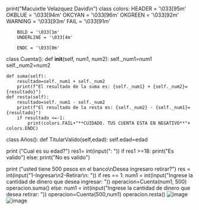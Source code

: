 print("Macuixtle Velazquez David\n")
class colors:
        HEADER = '\033[95m'
        OKBLUE = '\033[94m'
        OKCYAN = '\033[96m'
        OKGREEN = '\033[92m'
        WARNING = '\033[93m'
        FAIL = '\033[91m'
        
        BOLD = '\033[1m'
        UNDERLINE = '\033[4m'
        
        ENDC = '\033[0m'

class Cuenta(): 
    def __init__(self, num1, num2):
        self._num1=num1
        self._num2=num2

    def suma(self):
        resultado=self._num1 + self._num2
        print(f"El resultado de la suma es: {self._num1} + {self._num2}={resultado}")
    def resta(self):
        resultado=self._num1 - self._num2
        print(f"El resultado de la resta es: {self._num2} - {self._num1}={resultado}")
        if resultado <=-1:
            print(colors.FAIL+"**CUIDADO. TUS CUENTA ESTA EN NEGATIVO**"+ colors.ENDC)

class Años():
    def TitularValido(self,edad):
        self.edad=edad

print ("Cual es su edad?")
res1= int(input(": "))
if res1 >=18:
    print("Es valido")
else:
    print("No es valido")



print ("usted tiene 500 pesos en el banco\nDesea ingresaro retirar?")
res = int(input("1-Ingresar\n2-Retirar\n: "))
if res == 1:
    num1 = int(input("Ingrese la cantidad de dinero que desea ingresar: "))
    operacion=Cuenta(num1, 500) 
    operacion.suma()
else:
    num1 = int(input("Ingrese la cantidad de dinero que desea retirar: "))
    operacion=Cuenta(500,num1)
    operacion.resta()
![image](https://github.com/user-attachments/assets/cde4240a-7b58-48f5-b78e-4f3d8d7bd27a)
![image](https://github.com/user-attachments/assets/3a76c44f-0671-4f9c-b90b-21c2d46a9158)
